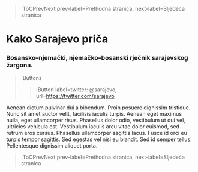 > :ToCPrevNext prev-label=Prethodna stranica, next-label=Sljedeća stranica

<h1>Kako Sarajevo priča</h1>

<h3>Bosansko–njemački, njemačko–bosanski rječnik sarajevskog žargona.</h3>

> :Buttons
> > :Button label=twitter: @sarajevo, url=https://twitter.com/sarajevo

Aenean dictum pulvinar dui a bibendum. Proin posuere dignissim tristique. Nunc sit amet auctor velit, facilisis iaculis turpis. Aenean eget maximus nulla, eget ullamcorper risus. Phasellus dolor odio, vestibulum ut dui vel, ultricies vehicula est. Vestibulum iaculis arcu vitae dolor euismod, sed rutrum eros cursus. Phasellus ullamcorper sagittis lacus. Fusce id orci eu turpis tempor sagittis. Sed egestas vel nisi eu blandit. Sed id semper tellus. Pellentesque dignissim aliquet porta.


> :ToCPrevNext prev-label=Prethodna stranica, next-label=Sljedeća stranica


